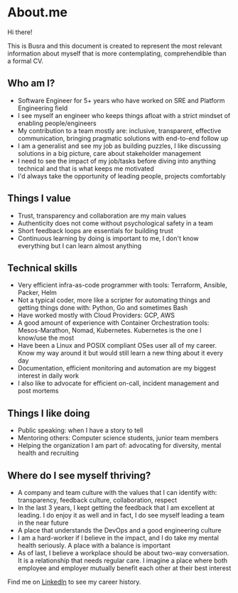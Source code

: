 # About.me

Hi there!

This is Busra and this document is created to represent the most relevant information 
about myself that is more contemplating, comprehendible than a formal CV.

## Who am I?

- Software Engineer for 5+ years who have worked on SRE and Platform Engineering field
- I see myself an engineer who keeps things afloat with a strict mindset of enabling people/engineers
- My contribution to a team mostly are: inclusive, transparent, effective communication, bringing pragmatic solutions with end-to-end follow up
- I am a generalist and see my job as building puzzles, I like discussing solutions in a big picture, care about stakeholder management
- I need to see the impact of my job/tasks before diving into anything technical and that is what keeps me motivated
- I'd always take the opportunity of leading people, projects comfortably


## Things I value

- Trust, transparency and collaboration are my main values
- Authenticity does not come without psychological safety in a team
- Short feedback loops are essentials for building trust
- Continuous learning by doing is important to me, I don't know everything but I can learn almost anything

## Technical skills

- Very efficient infra-as-code programmer with tools: Terraform, Ansible, Packer, Helm
- Not a typical coder, more like a scripter for automating things and getting things done with: Python, Go and sometimes Bash
- Have worked mostly with Cloud Providers: GCP, AWS
- A good amount of experience with Container Orchestration tools: Mesos-Marathon, Nomad, Kubernetes. Kubernetes is the one I know/use the most
- Have been a Linux and POSIX compliant OSes user all of my career. Know my way around it but would still learn a new thing about it every day
- Documentation, efficient monitoring and automation are my biggest interest in daily work
- I also like to advocate for efficient on-call, incident management and post mortems


## Things I like doing

- Public speaking: when I have a story to tell
- Mentoring others: Computer science students, junior team members
- Helping the organization I am part of: advocating for diversity, mental health and recruiting


## Where do I see myself thriving?

- A company and team culture with the values that I can identify with: transparency, feedback culture, collaboration, respect
- In the last 3 years, I kept getting the feedback that I am excellent at leading. I do enjoy it as well and in fact, I do see myself leading a team in the near future
- A place that understands the DevOps and a good engineering culture
- I am a hard-worker if I believe in the impact, and I do take my mental health seriously. A place with a balance is important
- As of last, I believe a workplace should be about two-way conversation. It is a relationship that needs regular care. I imagine a place where both employee and employer mutually benefit each other at their best interest


Find me on [LinkedIn][linkedin] to see my career history. 



[linkedin]:https://www.linkedin.com/in/busrakoken/

